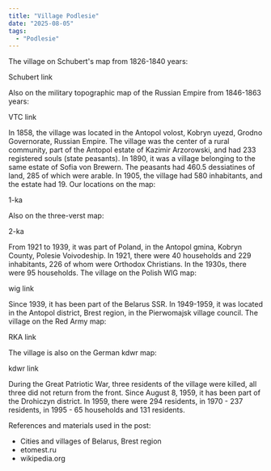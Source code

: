 ```yaml
---
title: "Village Podlesie"
date: "2025-08-05"
tags: 
  - "Podlesie"
---
```


The village on Schubert's map from 1826-1840 years:

Schubert link

Also on the military topographic map of the Russian Empire from 1846-1863 years:

VTC link

In 1858, the village was located in the Antopol volost, Kobryn uyezd, Grodno Governorate, Russian Empire. The village was the center of a rural community, part of the Antopol estate of Kazimir Arzorowski, and had 233 registered souls (state peasants). In 1890, it was a village belonging to the same estate of Sofia von Brewern. The peasants had 460.5 dessiatines of land, 285 of which were arable. In 1905, the village had 580 inhabitants, and the estate had 19. Our locations on the map:

1-ka

Also on the three-verst map:

2-ka

From 1921 to 1939, it was part of Poland, in the Antopol gmina, Kobryn County, Polesie Voivodeship. In 1921, there were 40 households and 229 inhabitants, 226 of whom were Orthodox Christians. In the 1930s, there were 95 households. The village on the Polish WIG map:

wig link

Since 1939, it has been part of the Belarus SSR. In 1949-1959, it was located in the Antopol district, Brest region, in the Pierwomajsk village council. The village on the Red Army map:

RKA link

The village is also on the German kdwr map:

kdwr link

During the Great Patriotic War, three residents of the village were killed, all three did not return from the front. Since August 8, 1959, it has been part of the Drohiczyn district. In 1959, there were 294 residents, in 1970 - 237 residents, in 1995 - 65 households and 131 residents.

References and materials used in the post:
- Cities and villages of Belarus, Brest region
- etomest.ru 
- wikipedia.org
